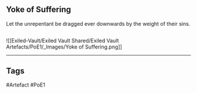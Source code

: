 ## Yoke of Suffering
Let the unrepentant be dragged ever downwards by the weight of their sins.
##
![[Exiled-Vault/Exiled Vault Shared/Exiled Vault Artefacts/PoE1/_Images/Yoke of Suffering.png]]

---
## Tags
#Artefact
#PoE1